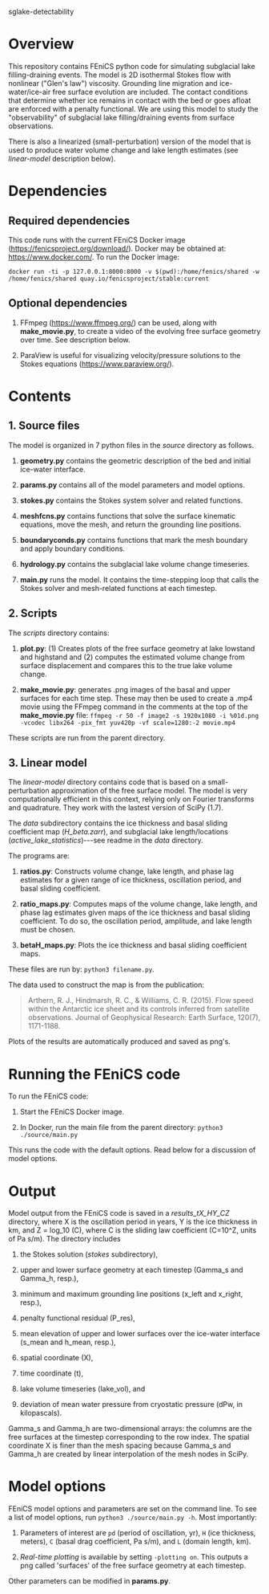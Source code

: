 sglake-detectability

# Overview
This repository contains FEniCS python code for simulating subglacial lake
filling-draining events. The model is 2D isothermal Stokes flow with nonlinear
("Glen's law") viscosity. Grounding line migration and ice-water/ice-air free
surface evolution are included. The contact conditions that determine whether
ice remains in contact with the bed or goes afloat are enforced with a penalty
functional. We are using this model to study the "observability" of subglacial
lake filling/draining events from surface observations.

There is also a linearized (small-perturbation) version of the model that is used to
produce water volume change and lake length estimates (see *linear-model* description below).

# Dependencies
## Required dependencies
This code runs with the current FEniCS Docker image (https://fenicsproject.org/download/).
Docker may be obtained at: https://www.docker.com/. To run the Docker image:

`docker run -ti -p 127.0.0.1:8000:8000 -v $(pwd):/home/fenics/shared -w /home/fenics/shared quay.io/fenicsproject/stable:current`

## Optional dependencies

1. FFmpeg (https://www.ffmpeg.org/) can be used, along with **make_movie.py**,
to create a video of the evolving free surface geometry over time. See description below.

2. ParaView is useful for visualizing velocity/pressure solutions to the Stokes equations (https://www.paraview.org/).

# Contents

## 1. Source files
The model is organized in 7 python files in the *source* directory as follows.

1. **geometry.py** contains the geometric description of the bed and initial ice-water interface.

2. **params.py** contains all of the model parameters and model options.

3. **stokes.py** contains the Stokes system solver and related functions.

4. **meshfcns.py** contains functions that solve the surface kinematic equations, move the mesh,
    and return the grounding line positions.

5. **boundaryconds.py** contains functions that mark the mesh boundary and apply boundary conditions.

6. **hydrology.py** contains the subglacial lake volume change timeseries.

7. **main.py** runs the model. It contains the time-stepping loop that
calls the Stokes solver and mesh-related functions at each timestep.

## 2. Scripts

The *scripts* directory contains:

1. **plot.py**: (1) Creates plots of the free surface geometry at lake lowstand
and highstand and (2) computes the estimated volume change from surface displacement
and compares this to the true lake volume change.

2. **make_movie.py**: generates .png
images of the basal and upper surfaces for each time step. These may then be
used to create a .mp4 movie using the FFmpeg command in
the comments at the top of the **make_movie.py** file:
`ffmpeg -r 50 -f image2 -s 1920x1080 -i %01d.png -vcodec libx264 -pix_fmt yuv420p -vf scale=1280:-2 movie.mp4`

These scripts are run from the parent directory.

## 3. Linear model
The *linear-model* directory contains code that is based on a small-perturbation
approximation of the free surface model. The model is very computationally efficient
in this context, relying only on Fourier transforms and quadrature. They work
with the lastest version of SciPy (1.7).

The *data* subdirectory contains the
ice thickness and basal sliding coefficient map (*H_beta.zarr*), and subglacial lake length/locations
(*active_lake_statistics*)---see readme in the *data* directory.

The programs are:

1. **ratios.py**: Constructs volume change, lake length, and phase lag estimates
for a given range of ice thickness, oscillation period, and basal sliding coefficient.

2. **ratio_maps.py**: Computes maps of the volume change, lake length, and phase lag estimates
given maps of the ice thickness and basal sliding coefficient. To do so, the
oscillation period, amplitude, and lake length must be chosen.

3. **betaH_maps.py**: Plots the ice thickness and basal sliding coefficient maps.

These files are run by: `python3 filename.py`.

The data used to construct the map is from the publication:
>Arthern, R. J., Hindmarsh, R. C., & Williams, C. R. (2015). Flow speed within the Antarctic ice sheet and its controls inferred from satellite observations. Journal of Geophysical Research: Earth Surface, 120(7), 1171-1188.

Plots of the results are automatically produced and saved as png's.


# Running the FEniCS code
To run the FEniCS code:

1. Start the FEniCS Docker image.

2. In Docker, run the main file from the parent directory: `python3 ./source/main.py`

This runs the code with the default options.
Read below for a discussion of model options.

# Output

Model output from the FEniCS code is saved in a *results_tX_HY_CZ* directory, where X is the
oscillation period in years, Y is the ice thickness in km, and Z = log_10 (C),
where C is the sliding law coefficient (C=10^Z, units of Pa s/m). The directory includes

1. the Stokes solution (*stokes* subdirectory),

2. upper and lower surface geometry at each timestep (Gamma_s and Gamma_h, resp.),

3. minimum and maximum grounding line positions (x_left and x_right, resp.),

4. penalty functional residual (P_res),

5. mean elevation of upper and lower surfaces over the ice-water interface (s_mean and h_mean, resp.),

6. spatial coordinate (X),

7. time coordinate (t),

8. lake volume timeseries (lake_vol), and

9. deviation of mean water pressure from cryostatic pressure (dPw, in kilopascals).

Gamma_s and Gamma_h are two-dimensional arrays:
the columns are the free surfaces at the timestep corresponding to the row index.
The spatial coordinate X is finer than the mesh spacing because Gamma_s and Gamma_h
are created by linear interpolation of the mesh nodes in SciPy.

# Model options

FEniCS model options and parameters are set on the command line. To see a list of model options,
run `python3 ./source/main.py -h`.  Most importantly:

1. Parameters of interest are `pd` (period of oscillation, yr),
`H` (ice thickness, meters), `C`
(basal drag coefficient, Pa s/m), and `L` (domain length, km).

2. *Real-time plotting* is available by setting `-plotting on`.
This outputs a png called 'surfaces' of the free surface geometry at each
timestep.

Other parameters can be modified in **params.py**.
